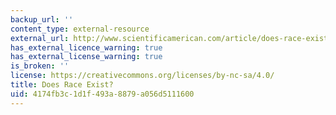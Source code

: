 ```yaml
---
backup_url: ''
content_type: external-resource
external_url: http://www.scientificamerican.com/article/does-race-exist/
has_external_licence_warning: true
has_external_license_warning: true
is_broken: ''
license: https://creativecommons.org/licenses/by-nc-sa/4.0/
title: Does Race Exist?
uid: 4174fb3c-1d1f-493a-8879-a056d5111600
---
```

